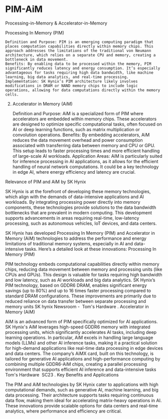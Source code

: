 # PIM-AiM
Processing-in-Memory   &amp;   Accelerator-in-Memory

 Processing In Memory (PIM)

    Definition and Purpose: PIM is an emerging computing paradigm that places computation capabilities directly within memory chips. This approach addresses the limitations of the traditional von Neumann architecture, which relies on a separate CPU and memory, creating a bottleneck in data movement.
    Benefits: By enabling data to be processed within the memory, PIM significantly reduces latency and energy consumption. It’s especially advantageous for tasks requiring high data bandwidth, like machine learning, big data analytics, and real-time processing.
    Implementation: SK Hynix’s PIM architecture likely involves modifications in DRAM or NAND memory chips to include logic operations, allowing for data computations directly within the memory cells.

2. Accelerator in Memory (AiM)

    Definition and Purpose: AiM is a specialized form of PIM where accelerators are embedded within memory chips. These accelerators are designed to optimize specific computational tasks, often focused on AI or deep learning functions, such as matrix multiplication or convolution operations.
    Benefits: By embedding accelerators, AiM reduces the data movement overhead and power consumption associated with transferring data between memory and CPU or GPU. This setup leads to faster processing times and more efficient handling of large-scale AI workloads.
    Application Areas: AiM is particularly suited for inference processing in AI applications, as it allows for the efficient handling of neural network computations. It could be a key technology in edge AI, where energy efficiency and latency are crucial.

Relevance of PIM and AiM by SK Hynix

SK Hynix is at the forefront of developing these memory technologies, which align with the demands of data-intensive applications and AI workloads. By integrating processing power directly into memory components, these technologies provide solutions to the data bandwidth bottlenecks that are prevalent in modern computing. This development supports advancements in areas requiring real-time, low-latency processing, such as autonomous vehicles, IoT devices, and data centers.


SK Hynix has developed Processing In Memory (PIM) and Accelerator in Memory (AiM) technologies to address the performance and energy limitations of traditional memory systems, especially in AI and data-intensive tasks. Here’s a detailed look at these innovations:
Processing In Memory (PIM)

PIM technology embeds computational capabilities directly within memory chips, reducing data movement between memory and processing units (like CPUs and GPUs). This design is valuable for tasks requiring high bandwidth and low latency, such as AI workloads and big data analytics. SK Hynix’s PIM technology, based on GDDR6 DRAM, enables significant energy savings (up to 80%) and up to 16 times faster processing compared to standard DRAM configurations. These improvements are primarily due to reduced reliance on data transfer between separate processing and memory units​
SK hynix Newsroom -
​
Tom's Hardware
.
Accelerator in Memory (AiM)

AiM is an advanced form of PIM specifically optimized for AI applications. SK Hynix's AiM leverages high-speed GDDR6 memory with integrated processing units, which significantly accelerates AI tasks, including deep learning operations. In particular, AiM excels in handling large language models (LLMs) and other AI inference tasks, making it a practical solution for high-demand applications like real-time data processing in edge devices and data centers. The company’s AiMX card, built on this technology, is tailored for generative AI applications and high-performance computing by combining multiple GDDR6-AiM chips, creating a parallel processing environment that supports efficient AI inference and data-intensive tasks​
Tom's Hardware
​
SC23
.
Key Benefits and Applications

The PIM and AiM technologies by SK Hynix cater to applications with high computational demands, such as generative AI, machine learning, and big data processing. Their architecture supports tasks requiring continuous data flow, making them ideal for accelerating matrix-heavy operations in AI. These innovations provide scalable options for data centers and real-time analytics, where performance and efficiency are critical.
